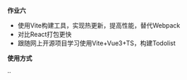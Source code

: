 **作业六**

- 使用Vite构建工具，实现热更新，提高性能，替代Webpack
- 对比React打包更快
- 跟随网上开源项目学习使用Vite+Vue3+TS，构建Todolist

**使用方式**

··

